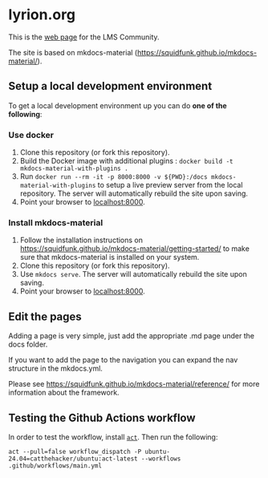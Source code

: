# lyrion.org
This is the [web page](https://lyrion.org) for the LMS Community.

The site is based on mkdocs-material (https://squidfunk.github.io/mkdocs-material/).

## Setup a local development environment

To get a local development environment up you can do **one of the following**:

### Use docker

1. Clone this repository (or fork this repository).
2. Build the Docker image with additional plugins : `docker build -t mkdocs-material-with-plugins .`
3. Run `docker run --rm -it -p 8000:8000 -v ${PWD}:/docs mkdocs-material-with-plugins` to setup a live preview server from the local repository. The server will automatically rebuild the site upon saving.
4. Point your browser to [localhost:8000](http://localhost:8000).

### Install mkdocs-material

1. Follow the installation instructions on https://squidfunk.github.io/mkdocs-material/getting-started/ to make sure that mkdocs-material is installed on your system.
2. Clone this repository (or fork this repository).
3. Use `mkdocs serve`. The server will automatically rebuild the site upon saving.
4. Point your browser to [localhost:8000](http://localhost:8000).

## Edit the pages

Adding a page is very simple, just add the appropriate .md page under the docs folder.

If you want to add the page to the navigation you can expand the nav structure in the mkdocs.yml.

Please see https://squidfunk.github.io/mkdocs-material/reference/ for more information about the framework.

## Testing the Github Actions workflow

In order to test the workflow, install [`act`](https://github.com/nektos/act). Then run the following:

```
act --pull=false workflow_dispatch -P ubuntu-24.04=catthehacker/ubuntu:act-latest --workflows .github/workflows/main.yml
```